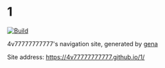 # 1

[![Build](https://github.com/4v77777777777/1/actions/workflows/generate.yml/badge.svg)](https://github.com/4v77777777777/1/actions/workflows/generate.yml)

4v77777777777's navigation site, generated by [gena](https://github.com/x1ah/gena)

Site address: https://4v77777777777.github.io/1/
